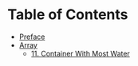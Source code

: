 # Table of Contents

* [Preface](preface.md)
* [Array](cp_array/README.md)
	* [11. Container With Most Water](cp_array/lc11.md)


